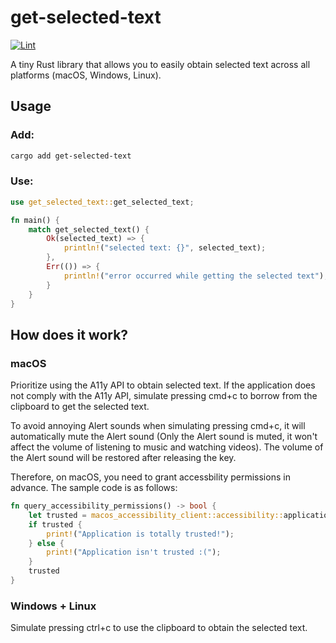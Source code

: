 get-selected-text
=================

[![Lint](https://github.com/yetone/get-selected-text/actions/workflows/lint.yaml/badge.svg)](https://github.com/yetone/get-selected-text/actions/workflows/lint.yaml)

A tiny Rust library that allows you to easily obtain selected text across all platforms (macOS, Windows, Linux).

## Usage

### Add:

```bash
cargo add get-selected-text
```

### Use:

```rust
use get_selected_text::get_selected_text;

fn main() {
    match get_selected_text() {
        Ok(selected_text) => {
            println!("selected text: {}", selected_text);
        },
        Err(()) => {
            println!("error occurred while getting the selected text");
        }
    }
}
```

## How does it work?

### macOS

Prioritize using the A11y API to obtain selected text. If the application does not comply with the A11y API, simulate pressing cmd+c to borrow from the clipboard to get the selected text.

To avoid annoying Alert sounds when simulating pressing cmd+c, it will automatically mute the Alert sound (Only the Alert sound is muted, it won't affect the volume of listening to music and watching videos). The volume of the Alert sound will be restored after releasing the key.

Therefore, on macOS, you need to grant accessbility permissions in advance. The sample code is as follows:

```rust
fn query_accessibility_permissions() -> bool {
    let trusted = macos_accessibility_client::accessibility::application_is_trusted_with_prompt();
    if trusted {
        print!("Application is totally trusted!");
    } else {
        print!("Application isn't trusted :(");
    }
    trusted
}
```

### Windows + Linux

Simulate pressing ctrl+c to use the clipboard to obtain the selected text.
